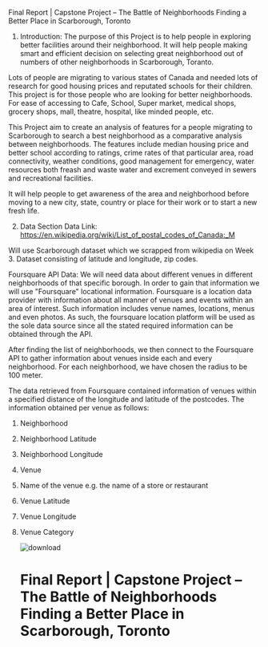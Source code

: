 Final Report | Capstone Project – The Battle of Neighborhoods Finding a Better Place in Scarborough, Toronto
1. Introduction:
The purpose of this Project is to help people in exploring better facilities around their neighborhood. It will help people making smart and efficient decision on selecting great neighborhood out of numbers of other neighborhoods in Scarborough, Toranto.

Lots of people are migrating to various states of Canada and needed lots of research for good housing prices and reputated schools for their children. This project is for those people who are looking for better neighborhoods. For ease of accessing to Cafe, School, Super market, medical shops, grocery shops, mall, theatre, hospital, like minded people, etc.

This Project aim to create an analysis of features for a people migrating to Scarborough to search a best neighborhood as a comparative analysis between neighborhoods. The features include median housing price and better school according to ratings, crime rates of that particular area, road connectivity, weather conditions, good management for emergency, water resources both freash and waste water and excrement conveyed in sewers and recreational facilities.

It will help people to get awareness of the area and neighborhood before moving to a new city, state, country or place for their work or to start a new fresh life.

2. Data Section
Data Link: https://en.wikipedia.org/wiki/List_of_postal_codes_of_Canada:_M

Will use Scarborough dataset which we scrapped from wikipedia on Week 3. Dataset consisting of latitude and longitude, zip codes.

Foursquare API Data:
We will need data about different venues in different neighborhoods of that specific borough. In order to gain that information we will use "Foursquare" locational information. Foursquare is a location data provider with information about all manner of venues and events within an area of interest. Such information includes venue names, locations, menus and even photos. As such, the foursquare location platform will be used as the sole data source since all the stated required information can be obtained through the API.

After finding the list of neighborhoods, we then connect to the Foursquare API to gather information about venues inside each and every neighborhood. For each neighborhood, we have chosen the radius to be 100 meter.

The data retrieved from Foursquare contained information of venues within a specified distance of the longitude and latitude of the postcodes. The information obtained per venue as follows:

1. Neighborhood
2. Neighborhood Latitude
3. Neighborhood Longitude
4. Venue
5. Name of the venue e.g. the name of a store or restaurant
6. Venue Latitude
7. Venue Longitude
8. Venue Category

   ![download](https://github.com/user-attachments/assets/f0c5ecc1-3e93-44a8-ba67-2c7a2f28df36)
   # Final Report | Capstone Project – The Battle of Neighborhoods  Finding a Better Place in Scarborough, Toronto
